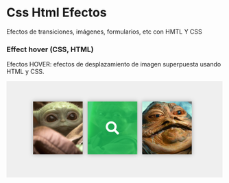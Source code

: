 # Css Html Efectos 
Efectos de transiciones, imágenes, formularios, etc con HMTL Y CSS 


### Effect hover (CSS, HTML)
Efectos HOVER: efectos de desplazamiento de imagen superpuesta usando HTML y CSS.

![Efecto Hover ](https://github.com/MatiasFlores93/Css-Html_Efectos-/blob/master/Effect-css-html-hover/efecto%20hover.PNG)





